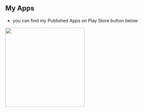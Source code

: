 ## My Apps
- you can find my Published Apps on Play Store button below


<a
     href = "https://play.google.com/store/apps/developer?id=Felnanuke2"><img  src="https://www.gstatic.com/android/market_images/web/play_prism_hlock_2x.png" width="250"/>
   </a>
  
  
  
 
